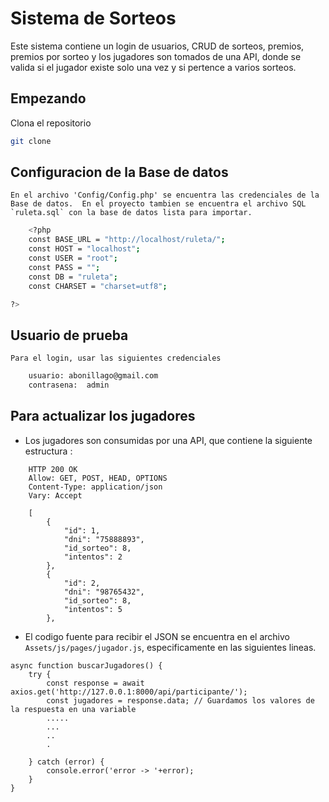 # Sistema de Sorteos

Este sistema contiene un login de usuarios, CRUD de sorteos, premios, premios por sorteo y los jugadores son tomados de una API, donde se valida si el jugador existe solo una vez y si pertence a varios sorteos.

## Empezando

Clona el repositorio

```bash
git clone 
```

## Configuracion de la Base de datos

    En el archivo 'Config/Config.php' se encuentra las credenciales de la Base de datos.  En el proyecto tambien se encuentra el archivo SQL `ruleta.sql` con la base de datos lista para importar.

```bash
    <?php
    const BASE_URL = "http://localhost/ruleta/";
    const HOST = "localhost";
    const USER = "root";
    const PASS = "";
    const DB = "ruleta";
    const CHARSET = "charset=utf8";

?>

```

## Usuario de prueba 
    Para el login, usar las siguientes credenciales

```bash
    usuario: abonillago@gmail.com
    contrasena:  admin

```

## Para actualizar los jugadores

- Los jugadores son consumidas por una API, que contiene la siguiente estructura : 

```
    HTTP 200 OK
    Allow: GET, POST, HEAD, OPTIONS
    Content-Type: application/json
    Vary: Accept

    [
        {
            "id": 1,
            "dni": "75888893",
            "id_sorteo": 8,
            "intentos": 2
        },
        {
            "id": 2,
            "dni": "98765432",
            "id_sorteo": 8,
            "intentos": 5
        },
```

- El codigo fuente para recibir el JSON se encuentra en el archivo `Assets/js/pages/jugador.js`, especificamente en las siguientes lineas.

```
async function buscarJugadores() {
    try {
        const response = await axios.get('http://127.0.0.1:8000/api/participante/');
        const jugadores = response.data; // Guardamos los valores de la respuesta en una variable
        .....
        ...
        ..
        .        

    } catch (error) {
        console.error('error -> '+error);
    }
}

```
